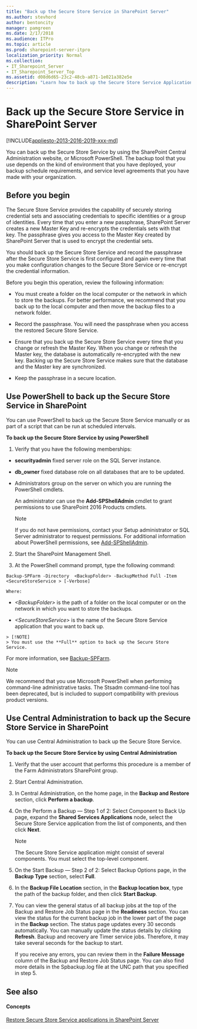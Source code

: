 ```yaml
---
title: "Back up the Secure Store Service in SharePoint Server"
ms.author: stevhord
author: bentoncity
manager: pamgreen
ms.date: 2/17/2018
ms.audience: ITPro
ms.topic: article
ms.prod: sharepoint-server-itpro
localization_priority: Normal
ms.collection:
- IT_Sharepoint_Server
- IT_Sharepoint_Server_Top
ms.assetid: d08d6d65-23c2-48cb-a871-1e021a382e5e
description: "Learn how to back up the Secure Store Service Application in SharePoint Server."
---
```


# Back up the Secure Store Service in SharePoint Server

[!INCLUDE[appliesto-2013-2016-2019-xxx-md](../includes/appliesto-2013-2016-2019-xxx-md.md)]
  
You can back up the Secure Store Service by using the SharePoint Central Administration website, or Microsoft PowerShell. The backup tool that you use depends on the kind of environment that you have deployed, your backup schedule requirements, and service level agreements that you have made with your organization.
  
    
## Before you begin
<a name="begin"> </a>

The Secure Store Service provides the capability of securely storing credential sets and associating credentials to specific identities or a group of identities. Every time that you enter a new passphrase, SharePoint Server creates a new Master Key and re-encrypts the credentials sets with that key. The passphrase gives you access to the Master Key created by SharePoint Server that is used to encrypt the credential sets.
  
You should back up the Secure Store Service and record the passphrase after the Secure Store Service is first configured and again every time that you make configuration changes to the Secure Store Service or re-encrypt the credential information.
  
Before you begin this operation, review the following information:
  
- You must create a folder on the local computer or the network in which to store the backups. For better performance, we recommend that you back up to the local computer and then move the backup files to a network folder.
    
- Record the passphrase. You will need the passphrase when you access the restored Secure Store Service.
    
- Ensure that you back up the Secure Store Service every time that you change or refresh the Master Key. When you change or refresh the Master key, the database is automatically re-encrypted with the new key. Backing up the Secure Store Service makes sure that the database and the Master key are synchronized.
    
- Keep the passphrase in a secure location.
    
## Use PowerShell to back up the Secure Store Service in SharePoint
<a name="proc1"> </a>

You can use PowerShell to back up the Secure Store Service manually or as part of a script that can be run at scheduled intervals.
  
 **To back up the Secure Store Service by using PowerShell**
  
1. Verify that you have the following memberships:
    
  - **securityadmin** fixed server role on the SQL Server instance. 
    
  - **db_owner** fixed database role on all databases that are to be updated. 
    
  - Administrators group on the server on which you are running the PowerShell cmdlets.
    
    An administrator can use the **Add-SPShellAdmin** cmdlet to grant permissions to use SharePoint 2016 Products cmdlets. 
    
    > [!NOTE]
    > If you do not have permissions, contact your Setup administrator or SQL Server administrator to request permissions. For additional information about PowerShell permissions, see [Add-SPShellAdmin](http://technet.microsoft.com/library/2ddfad84-7ca8-409e-878b-d09cb35ed4aa.aspx). 
  
2. Start the SharePoint Management Shell.
    
3. At the PowerShell command prompt, type the following command:
    
  ```
  Backup-SPFarm -Directory  <BackupFolder> -BackupMethod Full -Item <SecureStoreService > [-Verbose]
  ```

    Where:
    
  -  _\<BackupFolder\>_ is the path of a folder on the local computer or on the network in which you want to store the backups. 
    
  -  _\<SecureStoreService\>_ is the name of the Secure Store Service application that you want to back up. 
    
    > [!NOTE]
    > You must use the **Full** option to back up the Secure Store Service. 
  
For more information, see [Backup-SPFarm](http://technet.microsoft.com/library/c37704b5-5361-4090-a84d-fcdd17bbe345.aspx).
  
> [!NOTE]
> We recommend that you use Microsoft PowerShell when performing command-line administrative tasks. The Stsadm command-line tool has been deprecated, but is included to support compatibility with previous product versions. 
  
## Use Central Administration to back up the Secure Store Service in SharePoint
<a name="proc2"> </a>

You can use Central Administration to back up the Secure Store Service.
  
 **To back up the Secure Store Service by using Central Administration**
  
1. Verify that the user account that performs this procedure is a member of the Farm Administrators SharePoint group.
    
2. Start Central Administration.
    
3. In Central Administration, on the home page, in the **Backup and Restore** section, click **Perform a backup**.
    
4. On the Perform a Backup — Step 1 of 2: Select Component to Back Up page, expand the **Shared Services Applications** node, select the Secure Store Service application from the list of components, and then click **Next**.
    
    > [!NOTE]
    > The Secure Store Service application might consist of several components. You must select the top-level component. 
  
5. On the Start Backup — Step 2 of 2: Select Backup Options page, in the **Backup Type** section, select **Full**.
    
6. In the **Backup File Location** section, in the **Backup location box**, type the path of the backup folder, and then click **Start Backup**.
    
7. You can view the general status of all backup jobs at the top of the Backup and Restore Job Status page in the **Readiness** section. You can view the status for the current backup job in the lower part of the page in the **Backup** section. The status page updates every 30 seconds automatically. You can manually update the status details by clicking **Refresh**. Backup and recovery are Timer service jobs. Therefore, it may take several seconds for the backup to start.
    
    If you receive any errors, you can review them in the **Failure Message** column of the Backup and Restore Job Status page. You can also find more details in the Spbackup.log file at the UNC path that you specified in step 5. 
    
## See also
<a name="proc2"> </a>

#### Concepts

[Restore Secure Store Service applications in SharePoint Server](restore-a-secure-store-service-application.md)

